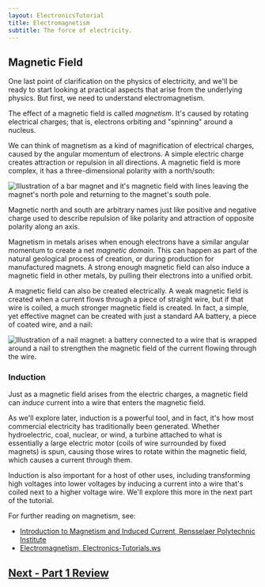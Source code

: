 ```yaml
---
layout: ElectronicsTutorial
title: Electromagnetism
subtitle: The force of electricity.
---
```


## Magnetic Field

One last point of clarification on the physics of electricity, and we'll be ready to start looking at practical aspects that arise from the underlying physics. But first, we need to understand electromagnetism.

The effect of a magnetic field is called _magnetism_. It's caused by rotating electrical charges; that is, electrons orbiting and "spinning" around a nucleus. <!-- Spin is another arbitrarily named characteristic of subatomic particles, similar to charge. -->

We can think of magnetism as a kind of magnification of electrical charges, caused by the angular momentum of electrons. A simple electric charge creates attraction or repulsion in all directions. A magnetic field is more complex, it has a three-dimensional polarity with a north/south:

![Illustration of a bar magnet and it's magnetic field with lines leaving the magnet's north pole and returning to the magnet's south pole.](../Support_Files/Magnetic_Field.svg)

Magnetic north and south are arbitrary names just like positive and negative charge used to describe repulsion of like polarity and attraction of opposite polarity along an axis.

Magnetism in metals arises when enough electrons have a similar angular momentum to create a net _magnetic domain_. This can happen as part of the natural geological process of creation, or during production for manufactured magnets. A strong enough magnetic field can also induce a magnetic field in other metals, by pulling their electrons into a unified orbit.

A magnetic field can also be created electrically. A weak magnetic field is created when a current flows through a piece of straight wire, but if that wire is coiled, a much stronger magnetic field is created. In fact, a simple, yet effective magnet can be created with just a standard AA battery, a piece of coated wire, and a nail:

![Illustration of a nail magnet: a battery connected to a wire that is wrapped around a nail to strengthen the magnetic field of the current flowing through the wire.](../Support_Files/Nail_Magnet.svg)

### Induction

Just as a magnetic field arises from the electric charges, a magnetic field can _induce_ current into a wire that enters the magnetic field.

<!--
[illustration of a wire in a magnetic field with moving charge carriers]
-->

<!-- is there a simple induction experiment we can make that would power an LED with a battery and a couple of simple coils that we can put here? -->

As we'll explore later, induction is a powerful tool, and in fact, it's how most commercial electricity has traditionally been generated. Whether hydroelectric, coal, nuclear, or wind, a turbine attached to what is essentially a large electric motor (coils of wire surrounded by fixed magnets) is spun, causing those wires to rotate within the magnetic field, which causes a current through them.

Induction is also important for a host of other uses, including transforming high voltages into lower voltages by inducing a current into a wire that's coiled next to a higher voltage wire. We'll explore this more in the next part of the tutorial.

For further reading on magnetism, see:

 * [Introduction to Magnetism and Induced Current, Rensselaer Polytechnic Institute](http://www.rpi.edu/dept/phys/ScIT/InformationStorage/faraday/magnetism_a.html)
 * [Electromagnetism, Electronics-Tutorials.ws](http://www.electronics-tutorials.ws/electromagnetism/electromagnetism.html)

## [Next - Part 1 Review](../Review/)
